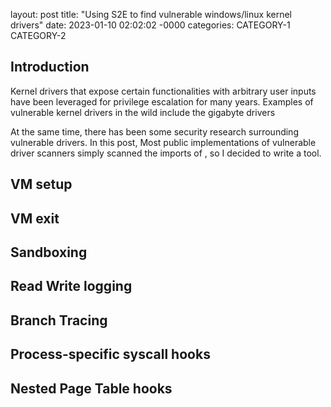 layout: post
title: "Using S2E to find vulnerable windows/linux kernel drivers"
date: 2023-01-10 02:02:02 -0000
categories: CATEGORY-1 CATEGORY-2

## Introduction

Kernel drivers that expose certain functionalities with arbitrary user inputs have been leveraged for privilege escalation for many years. Examples of vulnerable kernel drivers in the wild include the gigabyte drivers 

At the same time, there has been some security research surrounding vulnerable drivers. In this post,  Most public implementations of vulnerable driver scanners simply scanned the imports of , so I decided to write a tool. 


## VM setup 

## VM exit

## Sandboxing 

## Read Write logging

## Branch Tracing

## Process-specific syscall hooks

## Nested Page Table hooks

